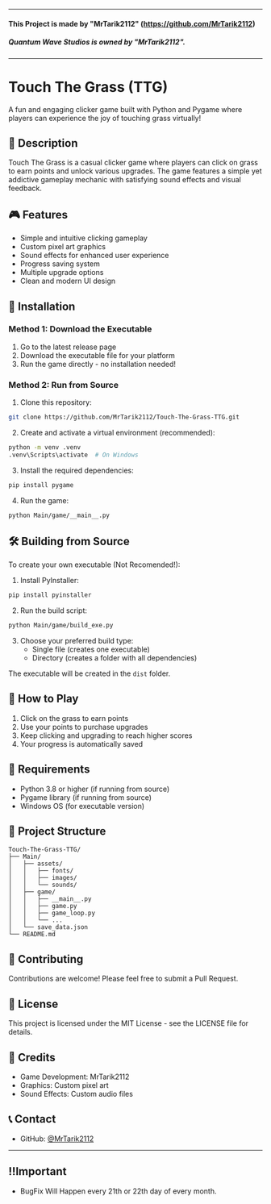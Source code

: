 ___
#### This Project is made by "**MrTarik2112**" (https://github.com/MrTarik2112)

##### Quantum Wave Studios is owned by "**MrTarik2112**".

___




# Touch The Grass (TTG)

A fun and engaging clicker game built with Python and Pygame where players can experience the joy of touching grass virtually!

## 📝 Description

Touch The Grass is a casual clicker game where players can click on grass to earn points and unlock various upgrades. The game features a simple yet addictive gameplay mechanic with satisfying sound effects and visual feedback.

## 🎮 Features

- Simple and intuitive clicking gameplay
- Custom pixel art graphics
- Sound effects for enhanced user experience
- Progress saving system
- Multiple upgrade options
- Clean and modern UI design




## 🚀 Installation

### Method 1: Download the Executable
1. Go to the latest release page
2. Download the executable file for your platform
3. Run the game directly - no installation needed!

### Method 2: Run from Source
1. Clone this repository:
```bash
git clone https://github.com/MrTarik2112/Touch-The-Grass-TTG.git
```

2. Create and activate a virtual environment (recommended):
```bash
python -m venv .venv
.venv\Scripts\activate  # On Windows
```

3. Install the required dependencies:
```bash
pip install pygame
```

4. Run the game:
```bash
python Main/game/__main__.py
```

## 🛠️ Building from Source

To create your own executable (Not Recomended!):

1. Install PyInstaller:
```bash
pip install pyinstaller
```

2. Run the build script:
```bash
python Main/game/build_exe.py
```

3. Choose your preferred build type:
   - Single file (creates one executable)
   - Directory (creates a folder with all dependencies)

The executable will be created in the `dist` folder.

## 🎯 How to Play

1. Click on the grass to earn points
2. Use your points to purchase upgrades
3. Keep clicking and upgrading to reach higher scores
4. Your progress is automatically saved

## 🔧 Requirements

- Python 3.8 or higher (if running from source)
- Pygame library (if running from source)
- Windows OS (for executable version)

## 📁 Project Structure

```
Touch-The-Grass-TTG/
├── Main/
│   ├── assets/
│   │   ├── fonts/
│   │   ├── images/
│   │   └── sounds/
│   ├── game/
│   │   ├── __main__.py
│   │   ├── game.py
│   │   ├── game_loop.py
│   │   └── ...
│   └── save_data.json
└── README.md
```

## 🤝 Contributing

Contributions are welcome! Please feel free to submit a Pull Request.

## 📄 License

This project is licensed under the MIT License - see the LICENSE file for details.

## 👥 Credits

- Game Development: MrTarik2112
- Graphics: Custom pixel art
- Sound Effects: Custom audio files

## 📞 Contact

- GitHub: [@MrTarik2112](https://github.com/MrTarik2112)

---

## ‼️Important

 
- BugFix Will Happen every 21th or 22th day of every month.

